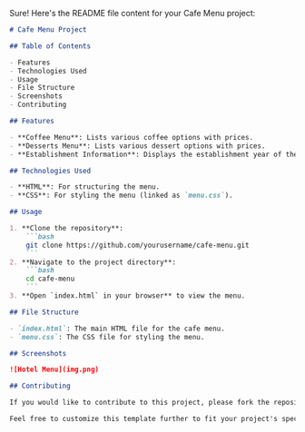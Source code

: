 Sure! Here's the README file content for your Cafe Menu project:

```markdown
# Cafe Menu Project

## Table of Contents

- Features
- Technologies Used
- Usage
- File Structure
- Screenshots
- Contributing

## Features

- **Coffee Menu**: Lists various coffee options with prices.
- **Desserts Menu**: Lists various dessert options with prices.
- **Establishment Information**: Displays the establishment year of the cafe.

## Technologies Used

- **HTML**: For structuring the menu.
- **CSS**: For styling the menu (linked as `menu.css`).

## Usage

1. **Clone the repository**:
    ```bash
    git clone https://github.com/yourusername/cafe-menu.git
    ```
2. **Navigate to the project directory**:
    ```bash
    cd cafe-menu
    ```
3. **Open `index.html` in your browser** to view the menu.

## File Structure

- `index.html`: The main HTML file for the cafe menu.
- `menu.css`: The CSS file for styling the menu.

## Screenshots

![Hotel Menu](img.png)

## Contributing

If you would like to contribute to this project, please fork the repository and submit a pull request. For major changes, please open an issue first to discuss what you would like to change.

Feel free to customize this template further to fit your project's specific needs!
```

